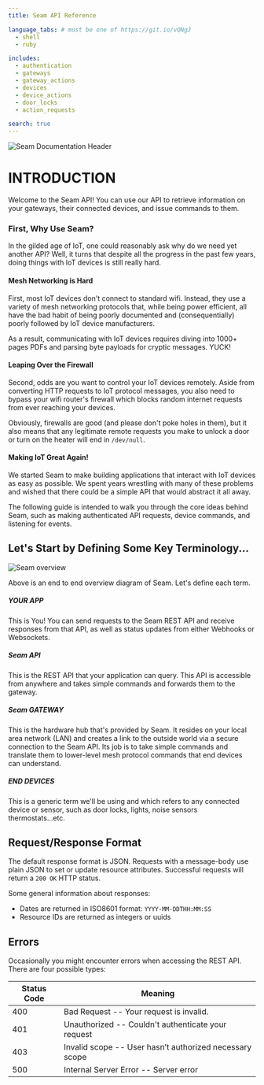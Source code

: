 ```yaml
---
title: Seam API Reference

language_tabs: # must be one of https://git.io/vQNgJ
  - shell
  - ruby

includes:
  - authentication
  - gateways
  - gateway_actions
  - devices
  - device_actions
  - door_locks
  - action_requests

search: true
---
```


![Seam Documentation Header](https://ik.imagekit.io/vgfzjbrn7/doc_background_black.jpg)


# INTRODUCTION

Welcome to the Seam API! You can use our API to retrieve information on your gateways, their connected devices, and issue commands to them.

### First, Why Use Seam?

In the gilded age of IoT, one could reasonably ask why do we need yet another API? Well, it turns that despite all the progress in the past few years, doing things with IoT devices is still really hard.

#### Mesh Networking is Hard

First, most IoT devices don't connect to standard wifi. Instead, they use a variety of mesh networking protocols that, while being power efficient, all have the bad habit of being poorly documented and (consequentially) poorly followed by IoT device manufacturers.

As a result, communicating with IoT devices requires diving into 1000+ pages PDFs and parsing byte payloads for cryptic messages. YUCK!


#### Leaping Over the Firewall

Second, odds are you want to control your IoT devices remotely. Aside from converting HTTP requests to IoT protocol messages, you also need to bypass your wifi router's firewall which blocks random internet requests from ever reaching your devices.

Obviously, firewalls are good (and please don't poke holes in them), but it also means that any legitimate remote requests you make to unlock a door or turn on the heater will end in `/dev/null`.

#### Making IoT Great Again!
We started Seam to make building applications that interact with IoT devices as easy as possible. We spent years wrestling with many of these problems and wished that there could be a simple API that would abstract it all away.

The following guide is intended to walk you through the core ideas behind Seam, such as making authenticated API requests, device commands, and listening for events.


## Let's Start by Defining Some Key Terminology...

![Seam overview](https://ik.imagekit.io/vgfzjbrn7/architecture-diagram.jpg)

Above is an end to end overview diagram of Seam. Let's define each term.

##### YOUR APP
This is You! You can send requests to the Seam REST API and receive responses from that API, as well as status updates from either Webhooks or Websockets.

##### Seam API
This is the REST API that your application can query. This API is accessible from anywhere and takes simple commands and forwards them to the gateway.

##### Seam GATEWAY
This is the hardware hub that's provided by Seam. It resides on your local area network (LAN) and creates a link to the outside world via a secure connection to the Seam API. Its job is to take simple commands and translate them to lower-level mesh protocol commands that end devices can understand.

##### END DEVICES
This is a generic term we'll be using and which refers to any connected device or sensor, such as door locks, lights, noise sensors thermostats...etc.

## Request/Response Format

The default response format is JSON. Requests with a message-body use plain JSON to set or update resource attributes. Successful requests will return a `200 OK` HTTP status.

Some general information about responses:

- Dates are returned in ISO8601 format: `YYYY-MM-DDTHH:MM:SS`
- Resource IDs are returned as integers or uuids

## Errors

Occasionally you might encounter errors when accessing the REST API. There are four possible types:

Status Code | Meaning
---------- | -------
400 | Bad Request -- Your request is invalid.
401 | Unauthorized -- Couldn't authenticate your request
403 | Invalid scope -- User hasn’t authorized necessary scope
500 | Internal Server Error -- Server error
